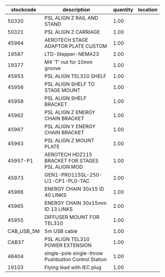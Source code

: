 |stockcode|description|quantity|location|
|---------|-----------|--------|--------|
|50320|PSL ALIGN Z RAIL AND STAND|1.00||
|50321|PSL ALIGN Z CARRIAGE|1.00||
|45964|AEROTECH STAGE ADAPTOR PLATE CUSTOM|1.00||
|19587|LTD-Stepper-NEMA23|2.00||
|19377|M4 'T' nut for 10mm groove|1.00||
|45953|PSL ALIGN TEL310 SHELF|1.00||
|45956|PSL ALIGN SHELF TO STAGE MOUNT|1.00||
|45958|PSL ALIGN SHELF BRACKET|1.00||
|45962|PSL ALIGN Z ENERGY CHAIN BRACKET|1.00||
|45967|PSL ALIGN Y ENERGY CHAIN BRACKET|1.00||
|45963|PSL ALIGN Z MOUNT PLATE|1.00||
|45957-P1|AEROTECH HDZ115 BRACKET FOR STAGES PSL ALIGN MOD|1.00||
|45973|GEN1-PRO115SL-250-LI1-CP1-PL0-TAC|2.00||
|45966|ENERGY CHAIN 30x15 ID 40 LINKS|1.00||
|45965|ENERGY CHAIN 30x15mm ID 13 LINKS|2.00||
|45955|DIFFUSER MOUNT FOR TEL310|1.00||
|CAB_USB_5M|5m USB cable|1.00||
|CAB37|PSL ALIGN TEL310 POWER EXTENSION|1.00||
|46404|single-pole single-throw Pushbutton Control Station|1.00||
|19103|Flying lead with IEC plug|1.00||
